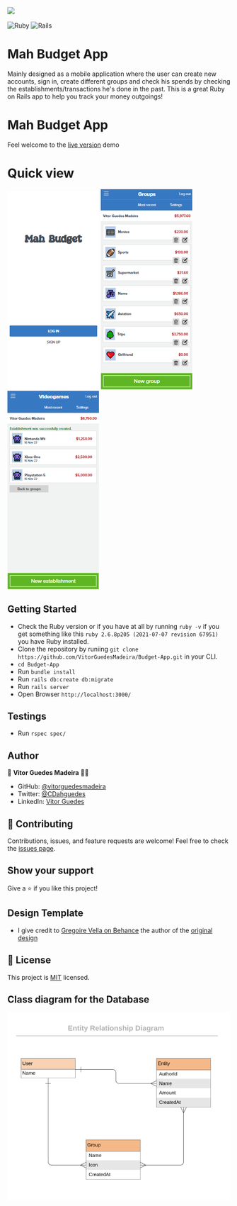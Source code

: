 ![](https://img.shields.io/badge/Microverse-blueviolet)

![Ruby](https://img.shields.io/badge/ruby-%23CC342D.svg?style=for-the-badge&logo=ruby&logoColor=white) ![Rails](https://img.shields.io/badge/rails-%23CC0000.svg?style=for-the-badge&logo=ruby-on-rails&logoColor=white)

# Mah Budget App

Mainly designed as a mobile application where the user can create new accounts, sign in, create different groups and check his spends by checking the establishments/transactions he's done in the past. This is a great Ruby on Rails app to help you track your money outgoings!

# Mah Budget App

Feel welcome to the [live version](https://budget-app-xrna.onrender.com/groups) demo

# Quick view

![](./app/assets/images/readme1.png)
![](./app/assets/images/readme2.png)
![](./app/assets/images/readme3.png)

## Getting Started

- Check the Ruby version or if you have at all by running `ruby -v` if you get something like this `ruby 2.6.8p205 (2021-07-07 revision 67951)` you have Ruby installed.
- Clone the repository by runiing `git clone https://github.com/VitorGuedesMadeira/Budget-App.git` in your CLI.
- `cd Budget-App`
- Run `bundle install`
- Run `rails db:create db:migrate`
- Run `rails server`
- Open Browser `http://localhost:3000/`

## Testings

- Run `rspec spec/`

## Author

👤 **Vitor Guedes Madeira** 🧑🏻‍
- GitHub: [@vitorguedesmadeira](https://github.com/VitorGuedesMadeira)
- Twitter: [@CDahguedes](https://twitter.com/CDahguedes)
- LinkedIn: [Vitor Guedes](https://www.linkedin.com/in/vitor-guedes-madeira/)

## 🤝 Contributing

Contributions, issues, and feature requests are welcome!
Feel free to check the [issues page](https://github.com/VitorGuedesMadeira/Budget-App/issues).

## Show your support

Give a ⭐️ if you like this project!

## Design Template

- I give credit to [Gregoire Vella on Behance](https://www.behance.net/gregoirevella) the author of the [original design](https://www.behance.net/gallery/19759151/Snapscan-iOs-design-and-branding?tracking_source=)

## 📝 License

This project is [MIT](./MIT.md) licensed.

## Class diagram for the Database
![](./app/assets/images/erd_diagram.png)
